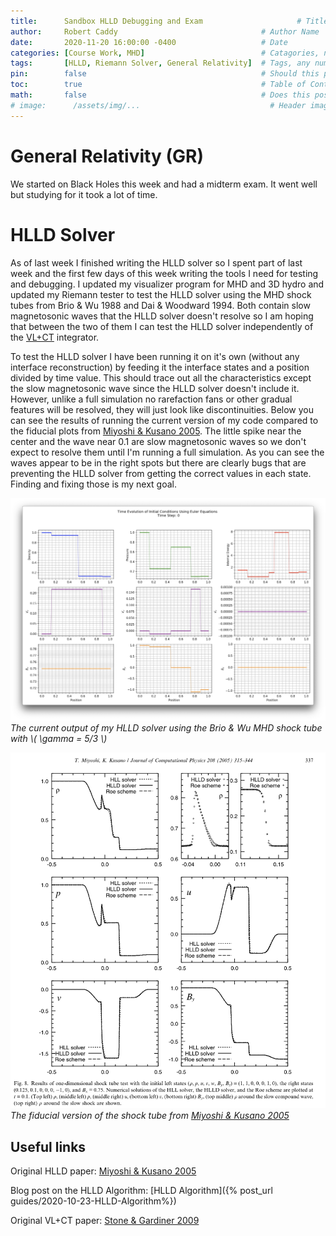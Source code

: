 ```yaml
---
title:      Sandbox HLLD Debugging and Exam                     # Title
author:     Robert Caddy                                # Author Name
date:       2020-11-20 16:00:00 -0400                   # Date
categories: [Course Work, MHD]                          # Catagories, no more than 2
tags:       [HLLD, Riemann Solver, General Relativity]  # Tags, any number
pin:        false                                       # Should this post be pinned?
toc:        true                                        # Table of Contents?
math:       false                                       # Does this post contain math?
# image:      /assets/img/...                             # Header image path
---
```


# General Relativity (GR)
We started on Black Holes this week and had a midterm exam. It went well but
studying for it took a lot of time.

# HLLD Solver
As of last week I finished writing the HLLD solver so I spent part of last week
and the first few days of this week writing the tools I need for testing and
debugging. I updated my visualizer program for MHD and 3D hydro and updated my
Riemann tester to test the HLLD solver using the MHD shock tubes from Brio & Wu
1988 and Dai & Woodward 1994. Both contain slow magnetosonic waves that the HLLD
solver doesn't resolve so I am hoping that between the two of them I can test
the HLLD solver independently of the
[VL+CT](https://www.sciencedirect.com/science/article/abs/pii/S1384107608000754?via%3Dihub)
integrator.

To test the HLLD solver I have been running it on it's own (without any
interface reconstruction) by feeding it the interface states and a position
divided by time value. This should trace out all the characteristics except the
slow magnetosonic wave since the HLLD solver doesn't include it. However, unlike
a full simulation no rarefaction fans or other gradual features will be
resolved, they will just look like discontinuities. Below you can see the
results of running the current version of my code compared to the fiducial plots
from [Miyoshi & Kusano
2005](https://www.sciencedirect.com/science/article/pii/S0021999105001142?via%3Dihub).
The little spike near the center and the wave near 0.1 are slow magnetosonic
waves so we don't expect to resolve them until I'm running a full simulation. As
you can see the waves appear to be in the right spots but there are clearly bugs
that are preventing the HLLD solver from getting the correct values in each
state. Finding and fixing those is my next goal.

![HLLD Bugged](/assets/img/2020-post-assets/11-November/HLLD-buggy-output.png)
*The current output of my HLLD solver using the Brio & Wu MHD shock tube with \\( \gamma = 5/3 \\)*

![fiducial](/assets/img/2020-post-assets/11-November/Brio-Wu-MHD-shock-tube-fiducial.png)
*The fiducial version of the shock tube from [Miyoshi & Kusano 2005](https://www.sciencedirect.com/science/article/pii/S0021999105001142?via%3Dihub)*



## Useful links
Original HLLD paper: [Miyoshi & Kusano 2005](https://www.sciencedirect.com/science/article/pii/S0021999105001142?via%3Dihub)

Blog post on the HLLD Algorithm: [HLLD Algorithm]({% post_url guides/2020-10-23-HLLD-Algorithm%})

Original VL+CT paper: [Stone & Gardiner 2009](https://www.sciencedirect.com/science/article/abs/pii/S1384107608000754?via%3Dihub)
